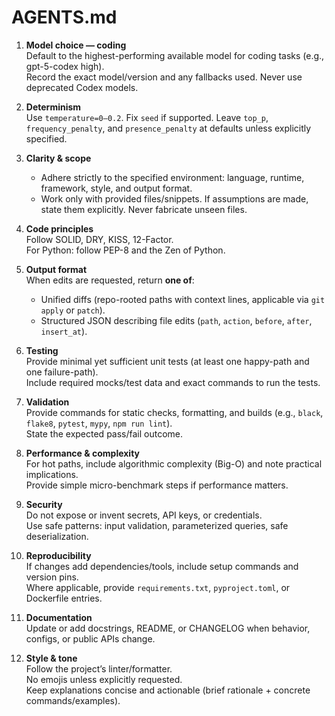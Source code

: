 # AGENTS.md

1. **Model choice — coding**  
   Default to the highest-performing available model for coding tasks (e.g., gpt-5-codex high).  
   Record the exact model/version and any fallbacks used. Never use deprecated Codex models.

2. **Determinism**  
   Use `temperature=0–0.2`. Fix `seed` if supported. Leave `top_p`, `frequency_penalty`, and `presence_penalty` at defaults unless explicitly specified.

3. **Clarity & scope**  
   - Adhere strictly to the specified environment: language, runtime, framework, style, and output format.  
   - Work only with provided files/snippets. If assumptions are made, state them explicitly. Never fabricate unseen files.

4. **Code principles**  
   Follow SOLID, DRY, KISS, 12-Factor.  
   For Python: follow PEP-8 and the Zen of Python.

5. **Output format**  
   When edits are requested, return **one of**:  
   - Unified diffs (repo-rooted paths with context lines, applicable via `git apply` or `patch`).  
   - Structured JSON describing file edits (`path`, `action`, `before`, `after`, `insert_at`).  

6. **Testing**  
   Provide minimal yet sufficient unit tests (at least one happy-path and one failure-path).  
   Include required mocks/test data and exact commands to run the tests.

7. **Validation**  
   Provide commands for static checks, formatting, and builds (e.g., `black`, `flake8`, `pytest`, `mypy`, `npm run lint`).  
   State the expected pass/fail outcome.

8. **Performance & complexity**  
   For hot paths, include algorithmic complexity (Big-O) and note practical implications.  
   Provide simple micro-benchmark steps if performance matters.

9. **Security**  
   Do not expose or invent secrets, API keys, or credentials.  
   Use safe patterns: input validation, parameterized queries, safe deserialization.

10. **Reproducibility**  
    If changes add dependencies/tools, include setup commands and version pins.  
    Where applicable, provide `requirements.txt`, `pyproject.toml`, or Dockerfile entries.

11. **Documentation**  
    Update or add docstrings, README, or CHANGELOG when behavior, configs, or public APIs change.

12. **Style & tone**  
    Follow the project’s linter/formatter.  
    No emojis unless explicitly requested.  
    Keep explanations concise and actionable (brief rationale + concrete commands/examples).
